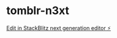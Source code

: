 # tomblr-n3xt

[Edit in StackBlitz next generation editor ⚡️](https://stackblitz.com/~/github.com/optmatic/tomblr-n3xt)